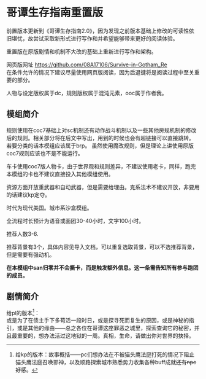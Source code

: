 # 哥谭生存指南重置版

前置版本更新到《哥谭生存指南2.0》，因为发现之前版本基础上修改的可读性依旧堪忧，故尝试采取新形式进行写作和并希望能够带来更好的阅读体验。

重置版在原版剧情和机制不大改的基础上重新进行写作和架构。

网页版网址 https://github.com/08A17106/Survive-in-Gotham_Re  
在条件允许的情况下建议尽量使用网页版阅读，因为后退键将是阅读过程中至关重要的部分。

人物与设定版权属于dc，规则版权属于混沌元素，ooc属于作者我。

## 模组简介

规则使用在coc7基础上对sc机制还有动作战斗机制以及一些其他房规机制的修改后的规则。相关部分将在后文中写出，用到的时候也会有超链接可以直接跳转。  
若要分类的话本模组应该属于brp。 
虽然使用魔改规则，但是理论上讲使用原版coc7规则应该也不是不能运行。

车卡使用coc7版人物卡，由于世界观和规则差异，不建议使用老卡，同样，跑完本模组的卡也不建议直接投入其他模组使用。

资源方面开放重武器和自动武器，但是需要给理由。克系法术不建议开放，非要用的话建议kp定夺。

时代为现代美国。城市系沙盒模组。

全流程时长预计为语音或面团30-40小时，文字100小时。

推荐人数3-6.

推荐背景有3个，具体内容见导入文档，可以重复选取背景，可以不选推荐背景，但是需要有强动机。

**在本模组中san归零并不会撕卡，而是触发额外信息。这一条需告知所有参与跑团的成员。**

## 剧情简介

给pl的版本[^1]：   
或是为了在债主手下多苟活一段时日，或是探寻死而复生的原因，或是神秘的指引，或是其他的缘由——总之各位在哥谭这座罪恶之城里，探索查询它的秘密，并且最重要的，想办法活过这地狱的一周。真相，生命，请做出你对世界的抉择。

[^1]:给kp的版本：故事概括——pc们想办法在不被猫头鹰法庭打死的情况下阻止猫头鹰法庭召唤邪神，以及顺路探索城市熟悉势力收集各种buff成就~~还有npc好感~~。


